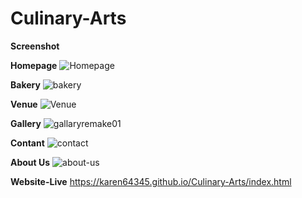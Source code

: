 # Culinary-Arts
<Strong><b>Screenshot</b></Strong>

<b>Homepage</b>
![Homepage](https://github.com/user-attachments/assets/c686e7f5-c349-45f8-a447-d93840bf569a)

<b>Bakery</b>
![bakery](https://github.com/user-attachments/assets/245e2a3a-bdf5-430f-9df8-a55a15e9db25)

<b>Venue</b>
![Venue](https://github.com/user-attachments/assets/c2fc2505-34f4-4e28-aa33-9d8dcc8011ad)

<b>Gallery</b>
![gallaryremake01](https://github.com/user-attachments/assets/a4e453e5-fc75-45d2-8e6b-469e742f83c2)

<b>Contant</b>
![contact](https://github.com/user-attachments/assets/9c0559bc-9c45-495a-8a64-2bd849bd6aaa)

<b>About Us</b>
![about-us](https://github.com/user-attachments/assets/82d8ebb3-1dd2-4f58-8783-81e9d09b5c95)

<Strong><b>Website-Live</b></Strong>
https://karen64345.github.io/Culinary-Arts/index.html
